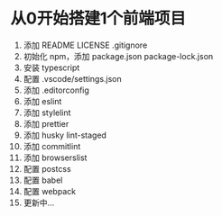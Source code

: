 # 从0开始搭建1个前端项目

1. 添加 README LICENSE .gitignore
2. 初始化 npm，添加 package.json package-lock.json
3. 安装 typescript
4. 配置 .vscode/settings.json
5. 添加 .editorconfig
6. 添加 eslint
7. 添加 stylelint
8. 添加 prettier
9. 添加 husky lint-staged
10. 添加 commitlint
11. 添加 browserslist
12. 配置 postcss
13. 配置 babel
14. 配置 webpack
15. 更新中...
